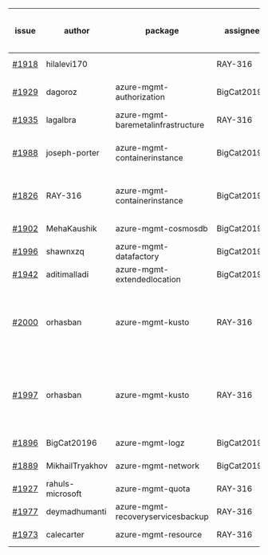 | issue | author | package | assignee | bot advice | created date of issue | delay from created date |
| ------ | ------ | ------ | ------ | ------ | ------ | :-----: |
| [#1918](https://github.com/Azure/sdk-release-request/issues/1918) | hilalevi170 |   | RAY-316 | new comment for author. | 2021-09-03 | 16 |
| [#1929](https://github.com/Azure/sdk-release-request/issues/1929) | dagoroz | azure-mgmt-authorization | BigCat20196 | delay for a long time and better to handle now. | 2021-09-07 | 12 |
| [#1935](https://github.com/Azure/sdk-release-request/issues/1935) | lagalbra | azure-mgmt-baremetalinfrastructure | RAY-316 |   | 2021-09-09 | 10 |
| [#1988](https://github.com/Azure/sdk-release-request/issues/1988) | joseph-porter | azure-mgmt-containerinstance | BigCat20196 | Warning:There is duplicated issue for azure-mgmt-containerinstance.   | 2021-09-16 | 3 |
| [#1826](https://github.com/Azure/sdk-release-request/issues/1826) | RAY-316 | azure-mgmt-containerinstance | BigCat20196 | Warning:There is duplicated issue for azure-mgmt-containerinstance.   | 2021-08-03 | 47 |
| [#1902](https://github.com/Azure/sdk-release-request/issues/1902) | MehaKaushik | azure-mgmt-cosmosdb | BigCat20196 |   | 2021-08-30 | 20 |
| [#1996](https://github.com/Azure/sdk-release-request/issues/1996) | shawnxzq | azure-mgmt-datafactory | BigCat20196 |   | 2021-09-18 | 1 |
| [#1942](https://github.com/Azure/sdk-release-request/issues/1942) | aditimalladi | azure-mgmt-extendedlocation | BigCat20196 |   | 2021-09-10 | 9 |
| [#2000](https://github.com/Azure/sdk-release-request/issues/2000) | orhasban | azure-mgmt-kusto | RAY-316 | Warning:There is duplicated issue for azure-mgmt-kusto. auto reply failed, Please intervene manually !! | 2021-09-19 | 0 |
| [#1997](https://github.com/Azure/sdk-release-request/issues/1997) | orhasban | azure-mgmt-kusto | RAY-316 | Warning:There is duplicated issue for azure-mgmt-kusto. auto reply failed, Please intervene manually !! | 2021-09-19 | 0 |
| [#1896](https://github.com/Azure/sdk-release-request/issues/1896) | BigCat20196 | azure-mgmt-logz | BigCat20196 |   | 2021-08-30 | 20 |
| [#1889](https://github.com/Azure/sdk-release-request/issues/1889) | MikhailTryakhov | azure-mgmt-network | BigCat20196 |   | 2021-08-26 | 24 |
| [#1927](https://github.com/Azure/sdk-release-request/issues/1927) | rahuls-microsoft | azure-mgmt-quota | RAY-316 |   | 2021-09-03 | 16 |
| [#1977](https://github.com/Azure/sdk-release-request/issues/1977) | deymadhumanti | azure-mgmt-recoveryservicesbackup | RAY-316 |   | 2021-09-16 | 3 |
| [#1973](https://github.com/Azure/sdk-release-request/issues/1973) | calecarter | azure-mgmt-resource | RAY-316 |   | 2021-09-14 | 5 |
